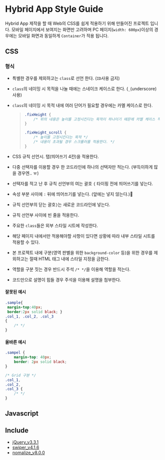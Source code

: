 # Hybrid App Style Guide

 Hybrid App 제작을 할 때 Web의 CSS를 쉽게 적용하기 위해 만들어진 프로젝트 입니다. 모바일 페이지에서 보여지는 화면만 고려하며 PC 페이지(`width: 600px`)이상의 경우에는 모바일 화면과 동일하게 `Container`가 적용 됩니다.





## CSS

### 형식

* 특별한 경우를 제외하고는 `class`로 선언 한다. (`ID`사용 금지)

* `class`의 네이밍 시 목적을 나눌 때에는 스네이크 케이스로 한다. (`_`(underscore)사용)

* `class`의 네이밍 시 목적 내에 여러 단어가 필요할 경우에는 카멜 케이스로 한다. 

  > ```css
  > .fixHeight {
  >     /* 위의 내용은 높이를 고정시킨다는 목적이 하나이기 때문에 카멜 케이스 적용 */
  > }
  >
  > .fixHeight_scroll {
  >     /* 높이를 고정시킨다는 목적 */
  > 	/* 내용이 초과될 경우 스크롤러를 적용한다. */
  > }
  > ```

* CSS 규칙 선언시. 탭(띄어쓰기 4칸)을 적용한다.

* 다중 선택자를 이용할 경우 한 코드라인에 하나의 선택자만 적는다. (부득이하게 많을 경우엔.. ㅠ)

* 선택자를 적고 난 후 규칙 선언부의 여는 괄호 `{` 타이핑 전에 띄어쓰기를 넣는다.

* 속성 부분 사이에 `:` 뒤에 띄어쓰기를 넣는다. (앞에는 넣지 않는다.)

* 규칙 선언부의 닫는 괄호`}`는 새로운 코드라인에 넣는다.

* 규칙 선언부 사이에 빈 줄을 적용한다.

* 주요한 `class`들은 외부 스타일 시트에 작성한다.

* 해당 페이지 내에서만 적용해야할 사항이 있다면 상황에 따라 내부 스타일 시트를 적용할 수 있다.

* 본 프로젝트 내에 구분(영역 판별을 위한 `background-color` 등)을 위한 경우를 제외하고는 절때 HTML 태그 내에 스타일 지정을 금한다.

* 역할을 구분 짓는 경우 반드시 주석 `/* */`을 이용해 역할을 적는다.

* 코드만으로 설명이 힘들 경우 주석을 이용해 설명을 첨부한다.



#### 잘못된 예시

```css
.sample{
 margin-top:40px;
 border:2px solid black; }
.col_1, .col_2, .col_3 
{
    /* */
}
```

#### 올바른 예시

```css
.sampel {
    margin-top: 40px;
    border: 2px solid black;
}

/* Grid 구분 */
.col_1,
.col_2,
.col_3 {
    /* */
}
```



## Javascript





## Include

* [jQuery_v3.3.1](http://jquery.com/)
* [swiper_v4.1.6](http://idangero.us/swiper/)
* [nomalize_v8.0.0](https://github.com/necolas/normalize.css)


